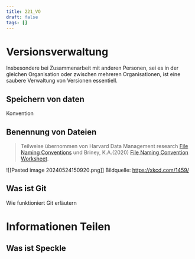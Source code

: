 ```yaml
---
title: 221_VO
draft: false
tags: []
---
```

 



# Versionsverwaltung


Insbesondere bei Zusammenarbeit mit anderen Personen, sei es in der gleichen Organisation oder zwischen mehreren Organisationen, ist eine saubere Verwaltung von Versionen essentiell.

## Speichern von daten


Konvention
## Benennung von Dateien

> Teilweise übernommen von Harvard Data Management research [File Naming Conventions](https://datamanagement.hms.harvard.edu/plan-design/file-naming-conventions) und Briney, K.A.(2020)  [File Naming Convention Worksheet](https://authors.library.caltech.edu/records/mmnpf-cez11).



![[Pasted image 20240524150920.png]]
Bildquelle: https://xkcd.com/1459/


## Was ist Git

Wie funktioniert Git erläutern




# Informationen Teilen

## Was ist Speckle


